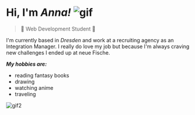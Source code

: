 # Hi, I'm _Anna!_ ![gif](https://media.giphy.com/media/13xxoHrXk4Rrdm/giphy.gif)

>👾 Web Development Student 👾

I'm currently based in _Dresden_ and work at a recruiting agency as an Integration Manager.
I really do love my job but because I'm always craving new challenges I ended up at neue Fische. 

**_My hobbies are:_**
- reading fantasy books
- drawing
- watching anime
- traveling

![gif2](https://media.giphy.com/media/3o7qE8TcxvLxDGPBmM/giphy.gif)
